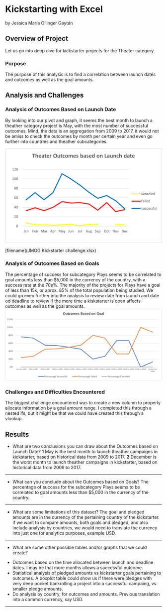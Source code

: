 # Kickstarting with Excel

by Jessica María Ollinger Gaytán

## Overview of Project

Let us go into deep dive for kickstarter projects for the Theater category.

### Purpose

The purpose of this analysis is to find a correlation between launch dates and outcomes as well as the goal amounts.

## Analysis and Challenges


### Analysis of Outcomes Based on Launch Date

By looking into our pivot and graph, it seems the best month to launch a theather category project is May, with the most number of successful outcomes. Mind, the data is an aggregation from 2009 to 2017, it would not be amiss to check the outcomes by month per certain year and even go further into countries and theather subcategories.

![image_name](Theather_Outcomes_vs_Launch.png)

[filename](JMOG Kickstarter challenge.xlsx)


### Analysis of Outcomes Based on Goals

The percentage of success for subcategory Plays seems to be correlated to goal amounts less than $5,000 in the currency of the country, with a success rate at the 70s%. The majority of the projects for Plays have a goal of less than 15k, or aprox. 85% of the total population being studied. We could go even further into the analysis to review date from launch and date od deadline to review if the more time a kiskstarter is open affects outcomes as well as the goal amounts.
![image_name](Outcomes_vs_Goals.png)


### Challenges and Difficulties Encountered

The biggest challenge encountered was to create a new column to properly allocate information by a goal amount range. I completed this through a nested ifs, but it might be that we could have created this through a vlookup.


## Results

- What are two conclusions you can draw about the Outcomes based on Launch Date?
**1** May is the best month to launch theather campaigns in kickstarter, based on historical data from 2009 to 2017.
**2** December is the worst month to launch theather campaigns in kickstarter, based on historical data from 2009 to 2017.

---

- What can you conclude about the Outcomes based on Goals?
The percentage of success for the subcategory Plays seems to be correlated to goal amounts less than $5,000 in the currency of the country.

---

- What are some limitations of this dataset?
The goal and pledged amounts are in the currency of the pertaining country of the kickstarter. If we want to compare amounts, both goals and pledged, and also include analysis by countries, we would need to translate the currency into just one for analytics purposes, example USD.

---

- What are some other possible tables and/or graphs that we could create?
* Outcomes based on the time allocated between launch and deadline dates. I may be that more months allows a successful outcome.
* Statistical analysis of pledged amounts vs kickstarter goals pertaining to outcomes. A boxplot table could show us if there were pledges with very deep pocket bankrolling a project into a successful campaing, vs smaller pledge amounts.
* Do analysis by country, for outcomes and amounts. Previous translation into a common currency, say USD.

---